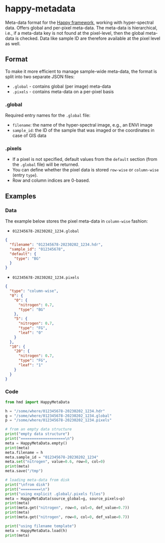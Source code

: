 # happy-metadata
Meta-data format for the [Happy framework](https://github.com/wairas/happy), working with hyper-spectral data.
Offers global and per-pixel meta-data. The meta-data is hierarchical, 
i.e., if a meta-data key is not found at the pixel-level, then the 
global meta-data is checked. Data like sample ID are therefore available at the pixel level as well.


## Format

To make it more efficient to manage sample-wide meta-data, the format is split into two separate JSON files:

* `.global` - contains global (per image) meta-data
* `.pixels` - contains meta-data on a per-pixel basis

### .global

Required entry names for the `.global` file:

* `filename`: the name of the hyper-spectral image, e.g., an ENVI image
* `sample_id`: the ID of the sample that was imaged or the coordinates in case of GIS data  

### .pixels

* If a pixel is not specified, default values from the `default` section (from the `.global` file) will be returned.
* You can define whether the pixel data is stored `row-wise` or `column-wise` (entry `type`).
* Row and column indices are 0-based.


## Examples

### Data

The example below stores the pixel meta-data in `column-wise` fashion:

* `012345678-20230202_1234.global`

```json
{
  "filename": "012345678-20230202_1234.hdr",
  "sample_id": "012345678",
  "default": {
    "type": "BG"
  }
}
```

* `012345678-20230202_1234.pixels`

```json
{
  "type": "column-wise",
  "0": {
    "0": {
      "nitrogen": 0.7,
      "type": "BG"
    },
    "5": {
      "nitrogen": 0.7,
      "type": "FG",
      "leaf": "0"
    }
  },
  "10": {
    "20": {
      "nitrogen": 0.7,
      "type": "FG",
      "leaf": "1"
    }
  }
}
```

### Code

```python
from hmd import HappyMetaData

h = "/some/where/012345678-20230202_1234.hdr"
g = "/some/where/012345678-20230202_1234.global"
p = "/some/where/012345678-20230202_1234.pixels"

# from an empty data structure
print("empty data structure")
print("====================\n")
meta = HappyMetaData.empty()
print(meta)
meta.filename = h
meta.sample_id = "012345678-20230202_1234"
meta.set("nitrogen", value=0.6, row=0, col=0)
print(meta)
meta.save("/tmp")

# loading meta-data from disk
print("\nfrom disk")
print("=========\n")
print("using explicit .global/.pixels files")
meta = HappyMetaData(source_global=g, source_pixels=p)
print(meta)
print(meta.get("nitrogen", row=0, col=0, def_value=0.7))
print(meta)
print(meta.get("nitrogen", row=0, col=0, def_value=0.7))

print("using filename template")
meta = HappyMetaData.load(h)
print(meta)
```
